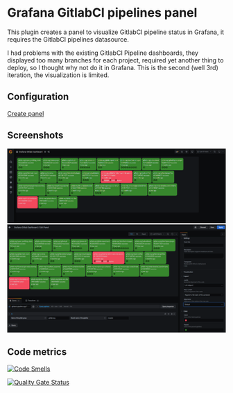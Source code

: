 # Grafana GitlabCI pipelines panel

This plugin creates a panel to visualize GitlabCI pipeline status in Grafana, it requires the GitlabCI pipelines datasource.

I had problems with the existing GitlabCI Pipeline dashboards, they displayed too many branches for each project, required yet another thing to deploy, so I thought why not do it in Grafana. This is the second (well 3rd) iteration, the visualization is limited. 


## Configuration

[Create panel](https://raw.githubusercontent.com/kalidasya/grafana-gitlab-pipeline-panel//docs/grafana-gitlab-create-panel.webm)

## Screenshots

![Dashboard](https://raw.githubusercontent.com/kalidasya/grafana-gitlab-pipeline-panel//master/src/img/dashboard-view.png)
![Panel settings](https://raw.githubusercontent.com/kalidasya/grafana-gitlab-pipeline-panel//master/src/img/settings-page.png)


## Code metrics

[![Code Smells](https://sonarcloud.io/api/project_badges/measure?project=kalidasya_grafana-gitlab-pipeline-panel&metric=code_smells)](https://sonarcloud.io/dashboard?id=kalidasya_grafana-gitlab-pipeline-panel)

[![Quality Gate Status](https://sonarcloud.io/api/project_badges/measure?project=kalidasya_grafana-gitlab-pipeline-panel&metric=alert_status)](https://sonarcloud.io/dashboard?id=kalidasya_grafana-gitlab-pipeline-panel)

